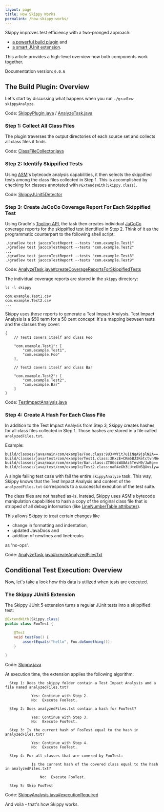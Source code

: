```yaml
---
layout: page
title: How Skippy Works
permalink: /how-skippy-works/
---
```


Skippy improves test efficiency with a two-pronged approach:
- [a powerful build plugin](https://github.com/skippy-io/skippy/blob/99a4954c5565baa21d355e653c7a0d509ce32682/skippy-gradle/src/main/java/io/skippy/gradle/SkippyPlugin.java#L71) and
- [a smart JUnit extension](https://github.com/skippy-io/skippy/blob/99a4954c5565baa21d355e653c7a0d509ce32682/skippy-junit5/src/main/java/io/skippy/junit5/Skippy.java#L29).

This article provides a high-level overview how both components work together.

Documentation version: `0.0.6`

## The Build Plugin: Overview

Let's start by discussing what happens when you run `./gradlew skippyAnalyze`.

Code: [SkippyPlugin.java](https://github.com/skippy-io/skippy/blob/99a4954c5565baa21d355e653c7a0d509ce32682/skippy-gradle/src/main/java/io/skippy/gradle/SkippyPlugin.java#L71) / [AnalyzeTask.java](https://github.com/skippy-io/skippy/blob/99a4954c5565baa21d355e653c7a0d509ce32682/skippy-gradle/src/main/java/io/skippy/gradle/AnalyzeTask.java#L42)

### Step 1: Collect All Class Files

The plugin traverses the output directories of each source set and collects all class files it finds.

Code: [ClassFileCollector.java](https://github.com/skippy-io/skippy/blob/99a4954c5565baa21d355e653c7a0d509ce32682/skippy-gradle/src/main/java/io/skippy/gradle/collector/ClassFileCollector.java#L36)

### Step 2: Identify Skippified Tests

Using [ASM](https://asm.ow2.io/)'s bytecode analysis capabilities, it then selects the skippified tests among
the class files collected in Step 1. This is accomplished by checking for classes annotated with
`@ExtendsWith(Skippy.class)`.

Code: [SkippyJUnit5Detector](https://github.com/skippy-io/skippy/blob/99a4954c5565baa21d355e653c7a0d509ce32682/skippy-gradle/src/main/java/io/skippy/gradle/asm/SkippyJUnit5Detector.java#L33)

### Step 3: Create JaCoCo Coverage Report For Each Skippified Test

Using Gradle's [Tooling API](https://docs.gradle.org/current/userguide/third_party_integration.html#embedding),
the task then creates individual [JaCoCo](https://www.jacoco.org/) coverage reports for the skippified test identified
in Step 2. Think of it as the programmatic counterpart to the following shell script:

```
./gradlew test jacocoTestReport --tests "com.example.Test1"
./gradlew test jacocoTestReport --tests "com.example.Test2"
...
./gradlew test jacocoTestReport --tests "com.example.Test8"
./gradlew test jacocoTestReport --tests "com.example.Test9"
```

Code: [AnalyzeTask.java#createCoverageReportsForSkippifiedTests](https://github.com/skippy-io/skippy/blob/99a4954c5565baa21d355e653c7a0d509ce32682/skippy-gradle/src/main/java/io/skippy/gradle/AnalyzeTask.java#L68)

The individual coverage reports are stored in the `skippy` directory:
```
ls -l skippy

com.example.Test1.csv
com.example.Test2.csv
...
```
Skippy uses those reports to generate a Test Impact Analysis. Test Impact Analysis is a $50 term for a 50 cent
concept: It's a mapping between tests and the classes they cover:
```
{
    // Test1 covers itself and class Foo

    "com.example.Test1": [
        "com.example.Test1",
        "com.example.Foo"
    ],

    // Test2 covers itself and class Bar

    "com.example.Test2": [
        "com.example.Test2",
        "com.example.Bar"
    ]
}
```
Code: [TestImpactAnalysis.java](https://github.com/skippy-io/skippy/blob/99a4954c5565baa21d355e653c7a0d509ce32682/skippy-core/src/main/java/io/skippy/core/TestImpactAnalysis.java#L36)

### Step 4: Create A Hash For Each Class File

In addition to the Test Impact Analysis from Step 3, Skippy creates hashes for all class files collected in Step 1.
Those hashes are stored in a file called `analyzedFiles.txt`.

Example:
```
build/classes/java/main/com/example/Foo.class:9U3+WYit7uiiNqA9jplN2A==
build/classes/java/test/com/example/Test1.class:3KxzE+CKm6BJ3KetctvnNA==
build/classes/java/main/com/example/Bar.class:ZT0GoiWG8Az5TevH9/JwBg==
build/classes/java/test/com/example/Test2.class:naR4eGh3LU+eDNSQXvsIyw==
```

A single failing test case with fail the entire `skippyAnalyze` task. This way, Skippy knows that the
Test Impact Analysis and content of the `analyzedFiles.txt` corresponds to a successful execution of the test suite.

The class files are not hashed as-is. Instead, Skippy uses ASM's bytecode manipulation capabilities to hash a copy of
the original class file that is stripped of all debug information (like [LineNumberTable attributes](https://docs.oracle.com/javase/specs/jvms/se17/html/jvms-4.html#jvms-4.7.12)).

This allows Skippy to treat certain changes like
- change in formatting and indentation,
- updated JavaDocs and
- addition of newlines and linebreaks

as 'no-ops'.

Code: [AnalyzeTask.java#createAnalyzedFilesTxt](https://github.com/skippy-io/skippy/blob/99a4954c5565baa21d355e653c7a0d509ce32682/skippy-gradle/src/main/java/io/skippy/gradle/AnalyzeTask.java#L78)

## Conditional Test Execution: Overview

Now, let's take a look how this data is utilized when tests are executed.

### The Skippy JUnit5 Extension

The Skippy JUnit 5 extension turns a regular JUnit tests into a skippified test:

```java
@ExtendWith(Skippy.class)
public class FooTest {

    @Test
    void testFoo() {
        assertEquals("hello", Foo.doSomething());
    }

}
```
Code: [Skippy.java](https://github.com/skippy-io/skippy/blob/99a4954c5565baa21d355e653c7a0d509ce32682/skippy-junit5/src/main/java/io/skippy/junit5/Skippy.java#L29C22-L29C22)

At execution time, the extension applies the following algorithm:

```
  Step 1: Does the skippy folder contain a Test Impact Analysis and a file named analyzedFiles.txt?

            Yes: Continue with Step 2.
            No:  Execute FooTest.

  Step 2: Does analyzedFiles.txt contain a hash for FooTest?

            Yes: Continue with Step 3.
            No:  Execute FooTest.

  Step 3: Is the current hash of FooTest equal to the hash in analyzedFiles.txt?

            Yes: Continue with Step 4.
            No:  Execute FooTest.

  Step 4: For all classes that are covered by FooTest:

            Is the current hash of the covered class equal to the hash in analyzedFiles.txt?

                No:  Execute FooTest.

  Step 5: Skip FooTest
```

Code: [SkippyAnalysis.java#executionRequired](https://github.com/skippy-io/skippy/blob/99a4954c5565baa21d355e653c7a0d509ce32682/skippy-core/src/main/java/io/skippy/core/SkippyAnalysis.java#L77)

And voila - that's how Skippy works.